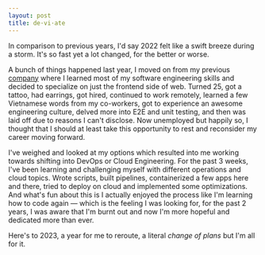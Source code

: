 ```yaml
---
layout: post
title: de·vi·ate
---
```


In comparison to previous years, I'd say 2022 felt like a swift breeze during a storm. It's so fast yet a lot changed, for the better or worse.

A bunch of things happened last year, I moved on from my previous [company](https://www.mashupgarage.com/) where I learned most of my software engineering skills and decided to specialize on just the frontend side of web. Turned 25, got a tattoo, had earrings, got hired, continued to work remotely, learned a few Vietnamese words from my co-workers, got to experience an awesome engineering culture, delved more into E2E and unit testing, and then was laid off due to reasons I can't disclose. Now unemployed but happily so, I thought that I should at least take this opportunity to rest and reconsider my career moving forward.

I've weighed and looked at my options which resulted into me working towards shifting into DevOps or Cloud Engineering. For the past 3 weeks, I've been learning and challenging myself with different operations and cloud topics. Wrote scripts, built pipelines, containerized a few apps here and there, tried to deploy on cloud and implemented some optimizations. And what's fun about this is I actually enjoyed the process like I'm learning how to code again — which is the feeling I was looking for, for the past 2 years, I was aware that I'm burnt out and now I'm more hopeful and dedicated more than ever.

Here's to 2023, a year for me to reroute, a literal _change of plans_ but I'm all for it.
